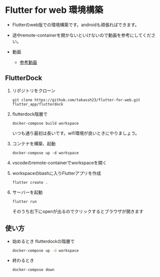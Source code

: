 # Flutter for web 環境構築

- Flutterのweb版での環境構築です。androidも頑張ればできます。
- 途中remote-containerを開かないといけないので動画を参考にしてください。

- 動画
   - [参考動画](https://gitlab.com/welcome-to-sodai/flutter-web/-/raw/master/video.mov?inline=false)

## FlutterDock

1. リポジトリをクローン

   ```
   git clone https://github.com/takassh23/flutter-for-web.git flutter_app/flutterdock
   ```

2. flutterdock階層で

   ```
   docker-compose build workspace
   ```

   いつも通り最初は長いです。wifi環境が良いときにやりましょう。

4. コンテナを構築、起動

   ```
   docker-compose up -d workspace
   ```

5. vscodeのremote-containerでworkspaceを開く

6. workspaceのbashに入りFlutterアプリを作成

   ```
   flutter create .
   ```

7. サーバーを起動

   ```
   flutter run
   ```

    そのうち右下にopenが出るのでクリックするとブラウザが開きます

## 使い方

- 始めるとき flutterdockの階層で
   ```bash
   docker-compose up -d workspace
   ```
- 終わるとき
   ```bash
   docker-compose down
   ```
